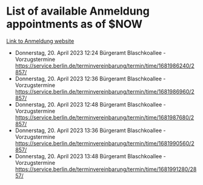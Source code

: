 # List of available Anmeldung appointments as of $NOW
[Link to Anmeldung website](https://service.berlin.de/terminvereinbarung/termin/tag.php?termin=1&anliegen[]=120686&dienstleisterlist=122210,122217,327316,122219,327312,122227,327314,122231,327346,122243,327348,122254,122252,329742,122260,329745,122262,329748,122271,327278,122273,327274,122277,327276,330436,122280,327294,122282,327290,122284,327292,122291,327270,122285,327266,122286,327264,122296,327268,150230,329760,122297,327286,122294,327284,122312,329763,122314,329775,122304,327330,122311,327334,122309,327332,317869,122281,327352,122279,329772,122283,122276,327324,122274,327326,122267,329766,122246,327318,122251,327320,122257,327322,122208,327298,122226,327300&herkunft=http%3A%2F%2Fservice.berlin.de%2Fdienstleistung%2F120686%2F)
- Donnerstag, 20. April 2023 12:24 Bürgeramt Blaschkoallee - Vorzugstermine https://service.berlin.de/terminvereinbarung/termin/time/1681986240/2857/
- Donnerstag, 20. April 2023 12:36 Bürgeramt Blaschkoallee - Vorzugstermine https://service.berlin.de/terminvereinbarung/termin/time/1681986960/2857/
- Donnerstag, 20. April 2023 12:48 Bürgeramt Blaschkoallee - Vorzugstermine https://service.berlin.de/terminvereinbarung/termin/time/1681987680/2857/
- Donnerstag, 20. April 2023 13:36 Bürgeramt Blaschkoallee - Vorzugstermine https://service.berlin.de/terminvereinbarung/termin/time/1681990560/2857/
- Donnerstag, 20. April 2023 13:48 Bürgeramt Blaschkoallee - Vorzugstermine https://service.berlin.de/terminvereinbarung/termin/time/1681991280/2857/

